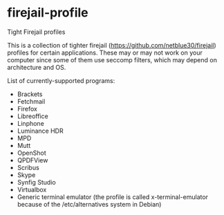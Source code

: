 # firejail-profile
Tight Firejail profiles

This is a collection of tighter firejail (https://github.com/netblue30/firejail) profiles for certain applications. These may or may not work on your computer since some of them use seccomp filters, which may depend on architecture and OS.

List of currently-supported programs:
* Brackets
* Fetchmail
* Firefox
* Libreoffice
* Linphone
* Luminance HDR
* MPD
* Mutt
* OpenShot
* QPDFView
* Scribus
* Skype
* Synfig Studio
* Virtualbox
* Generic terminal emulator (the profile is called x-terminal-emulator because of the /etc/alternatives system in Debian)